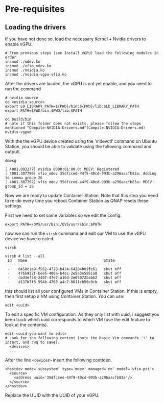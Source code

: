 # Pre-requisites

## Loading the drivers
If you have not done so, load the necessary Kernel + Nvidia drivers to enable vGPU.

```
# From previous steps (see Install vGPU) load the following modules in order
insmod ./mdev.ko
insmod ./vfio_mdev.ko
insmod ./nvidia.ko
insmod ./nvidia-vgpu-vfio.ko
```

After the drivers are loaded, the vGPU is not yet enable, and you need to run the command
```
# nvidia source
cd <nvidia_source>
export LD_LIBRARY_PATH=${PWD}/bin:${PWD}/lib:$LD_LIBRARY_PATH
export PATH=$PWD/bin:$PWD/lib:$PATH

cd build/bin
# note if this folder does not exists, please follow the steps mentioned "Compile-NVIDIA-Drivers.md"(Compile-NVIDIA-Drivers.md)
nvidia-vgpud
```



With the the vGPU device created using the 'mdevctl' command on Ubuntu Station, you should be able to validate using the following command and outputt.

```
dmesg

[ 4001.093277] nvidia 0000:01:00.0: MDEV: Registered
[ 4001.307790] vfio_mdev 35dfcced-44f9-40cd-993b-a296aacfb83a: Adding to iommu group 26
[ 4001.307792] vfio_mdev 35dfcced-44f9-40cd-993b-a296aacfb83a: MDEV: group_id = 26
```

Now we are ready to update Container Station.
Note that this step you need to re-do every time you reboot Container Station as QNAP resets these settings.

First we need to set some variables so we edit the config.
```
export PATH=/QVS/usr/bin:/QVS/usr/sbin:$PATH
```

now we can run the ```virsh``` command and edit our VM to use the vGPU device we have created.
```
virsh

virsh # list --all
 Id   Name                                   State
-------------------------------------------------------
 -    0458c1a9-f562-4728-b424-64284b09fc61   shut off
 -    476b932f-bee5-400a-b4dc-2e5a3e5961a0   shut off
 -    cbd3ef58-2407-47e7-a16d-2e65072bab62   shut off
 -    d137b7f6-594b-4703-a4c7-8611cb56e9cb   shut off
```

this should list all your configured VMs in Container Station. If this is empty, then first setup a VM using Container Station.
You can use:
```
edit <uuid>
```
To edit a specific VM configuration. As they only list with uuid, i suggest you keep track which uuid corresponds to which VM (use the edit feature to look at the contents).

```
edit <uuid-you-want to edit>
# Look for the following content (note the basic Vim commands 'i' to insert, and :wq to save).
  <devices>
  ...
```

After the line ```<devices>``` insert the following contteen.

```
<hostdev mode='subsystem' type='mdev' managed='no' model='vfio-pci'>
  <source>
    <address uuid='35dfcced-44f9-40cd-993b-a296aacfb83a'/>
  </source>
</hostdev>
```

Replace the UUID with the UUID of your vGPU.






